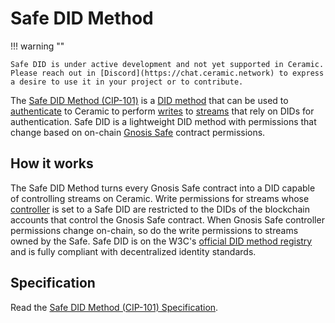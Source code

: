 # Safe DID Method

!!! warning ""
    
    Safe DID is under active development and not yet supported in Ceramic. Please reach out in [Discord](https://chat.ceramic.network) to express a desire to use it in your project or to contribute.

The [Safe DID Method (CIP-101)](https://github.com/ceramicnetwork/CIP/blob/main/CIPs/CIP-101/CIP-101.md) is a [DID method](../../learn/glossary.md#did-methods) that can be used to [authenticate](../../build/authentication.md) to Ceramic to perform [writes](../../build/writes.md) to [streams](../../learn/glossary.md#streams) that rely on DIDs for authentication. Safe DID is a lightweight DID method with permissions that change based on on-chain [Gnosis Safe](https://gnosis-safe.io/) contract permissions.

## **How it works**

The Safe DID Method turns every Gnosis Safe contract into a DID capable of controlling streams on Ceramic. Write permissions for streams whose [controller](../../learn/glossary.md#controllers) is set to a Safe DID are restricted to the DIDs of the blockchain accounts that control the Gnosis Safe contract. When Gnosis Safe controller permissions change on-chain, so do the write permissions to streams owned by the Safe. Safe DID is on the W3C's [official DID method registry]() and is fully compliant with decentralized identity standards.

## **Specification**
Read the [Safe DID Method (CIP-101) Specification](https://github.com/ceramicnetwork/CIP/blob/main/CIPs/CIP-101/CIP-101.md).

</br></br></br>
